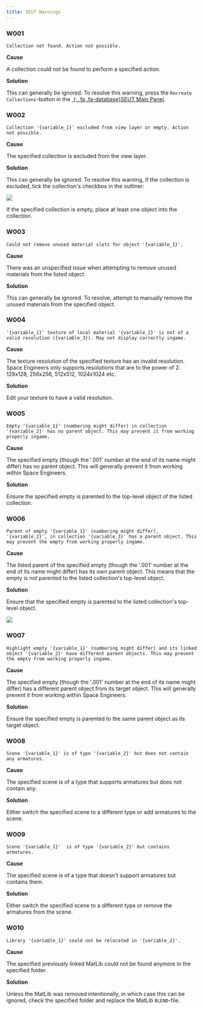 ```yaml
---
title: SEUT Warnings
---
```


### W001
```
Collection not found. Action not possible.
```
**Cause**

A collection could not be found to perform a specified action.

**Solution**

This can generally be ignored. To resolve this warning, press the `Recreate Collections`-button in the [*&nbsp;*{: .fa .fa-database}SEUT Main Panel](/modding-reference/reference/tools/3d-modelling/seut/main-panel#recreate-collections).

### W002
```
Collection '{variable_1}' excluded from view layer or empty. Action not possible.
```
**Cause**

The specified collection is excluded from the view layer.

**Solution**

This can generally be ignored. To resolve this warning, if the collection is excluded, tick the collection's checkbox in the outliner:
  
![](/modding-reference/assets/images/tools/seut/troubleshooting_E002.png)

If the specified collection is empty, place at least one object into the collection.

### W003
```
Could not remove unused material slots for object '{variable_1}'.
```
**Cause**

There was an unspecified issue when attempting to remove unused materials from the listed object.

**Solution**

This can generally be ignored. To resolve, attempt to manually remove the unused materials from the specified object.

### W004
```
'{variable_1}' texture of local material '{variable_2}' is not of a valid resolution ({variable_3}). May not display correctly ingame.
```
**Cause**

The texture resolution of the specified texture has an invalid resolution. Space Engineers only supports resolutions that are to the power of 2: 128x128, 256x256, 512x512, 1024x1024 etc.

**Solution**

Edit your texture to have a valid resolution.

### W005
```
Empty '{variable_1}' (numbering might differ) in collection '{variable_2}' has no parent object. This may prevent it from working properly ingame.
```
**Cause**

The specified empty (though the '.001' number at the end of its name might differ) has no parent object. This will generally prevent it from working within Space Engineers.

**Solution**

Ensure the specified empty is parented to the top-level object of the listed collection.

### W006
```
Parent of empty '{variable_1}' (numbering might differ), '{variable_2}', in collection '{variable_3}' has a parent object. This may prevent the empty from working properly ingame.
```
**Cause**

The listed parent of the specified empty (though the '.001' number at the end of its name might differ) has its own parent object. This means that the empty is not parented to the listed collection's top-level object.

**Solution**

Ensure that the specified empty is parented to the listed collection's top-level object.

![](/modding-reference/assets/images/tools/seut/troubleshooting_W006.png)

### W007
```
Highlight empty '{variable_1}' (numbering might differ) and its linked object '{variable_2}' have different parent objects. This may prevent the empty from working properly ingame.
```
**Cause**

The specified empty (though the '.001' number at the end of its name might differ) has a different parent object from its target object. This will generally prevent it from working within Space Engineers.

**Solution**

Ensure the specified empty is parented to the same parent object as its target object.

### W008
```
Scene '{variable_1}' is of type '{variable_2}' but does not contain any armatures.
```
**Cause**

The specified scene is of a type that supports armatures but does not contain any.

**Solution**

Either switch the specified scene to a different type or add armatures to the scene.

### W009
```
Scene '{variable_1}'  is of type '{variable_2}' but contains armatures.
```
**Cause**

The specified scene is of a type that doesn't support armatures but contains them.

**Solution**

Either switch the specified scene to a different type or remove the armatures from the scene.

### W010
```
Library '{variable_1}' could not be relocated in '{variable_2}'.
```
**Cause**

The specified previously linked MatLib could not be found anymore in the specified folder.

**Solution**

Unless the MatLib was removed intentionally, in which case this can be ignored, check the specified folder and replace the MatLib `BLEND`-file.